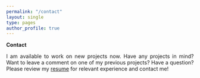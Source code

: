 ```yaml
---
permalink: "/contact"
layout: single
type: pages
author_profile: true
---
```

**Contact**  
<p style='text-align: justify;'>I am available to work on new projects now. Have any projects in mind? Want to leave a comment on one of my previous projects? Have a question? Please review my <a href="_pages/Resume-Armbruster.pdf">resume</a> for relevant experience and contact me!</p>
